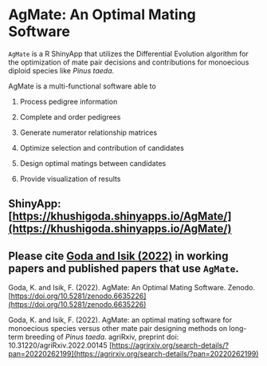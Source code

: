 # AgMate: An Optimal Mating Software

`AgMate` is a R ShinyApp that utilizes the Differential Evolution algorithm for the optimization of mate pair decisions and contributions for monoecious diploid species like _Pinus taeda_. 

AgMate is a multi-functional software able to 

1. Process pedigree information

2. Complete and order pedigrees

3. Generate numerator relationship matrices

4. Optimize selection and contribution of candidates

5. Design optimal matings between candidates

6. Provide visualization of results


## ShinyApp: [https://khushigoda.shinyapps.io/AgMate/](https://khushigoda.shinyapps.io/AgMate/)


## Please cite [Goda and Isik (2022)](https://doi.org/10.5281/zenodo.6635226) in working papers and published papers that use `AgMate`.

Goda, K. and Isik, F. (2022). AgMate: An Optimal Mating Software. Zenodo.
[https://doi.org/10.5281/zenodo.6635226](https://doi.org/10.5281/zenodo.6635226)

Goda, K. and Isik, F. (2022). AgMate: an optimal mating software for monoecious species versus other mate pair designing methods on long-term breeding of _Pinus taeda_. agriRxiv, preprint doi: 10.31220/agriRxiv.2022.00145 [https://agrirxiv.org/search-details/?pan=20220262199](https://agrirxiv.org/search-details/?pan=20220262199)

